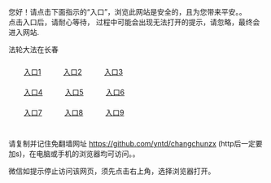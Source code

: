 您好！请点击下面指示的“入口”，浏览此网站是安全的，且为您带来平安。。 <br/>
点击入口后，请耐心等待， 过程中可能会出现无法打开的提示，请忽略，最终会进入网站. </br>

法轮大法在长春<br/>
<div style="padding:10px"><a style="margin:20px" target="_blank" href="https://d3pyak6wlufruq.cloudfront.net/2Qpsp?zqwnfqb" id="ccLink1" rel="nofollow">入口1</a> <a target="_blank" style="margin:20px" href="https://d18ufucsrdvcmr.cloudfront.net/2Qpsp?tlrwuo" id="ccLink2" rel="nofollow">入口2</a> <a style="margin:20px" target="_blank" href="https://d2wczjpsozlv4l.cloudfront.net/2Qpsp?powicz" id="ccLink3" rel="nofollow">入口3</a></div>

<div style="padding:10px" ><a style="margin:20px" target="_blank" href="https://d3pyak6wlufruq.cloudfront.net/2Qpsp?zqwnfqb" id="ccLink4" rel="nofollow">入口4</a> <a style="margin:20px" href="https://d18ufucsrdvcmr.cloudfront.net/2Qpsp?tlrwuo" target="_blank" id="ccLink5" rel="nofollow">入口5</a> <a style="margin:20px" href="https://d2wczjpsozlv4l.cloudfront.net/2Qpsp?powicz" target="_blank" id="ccLink6" rel="nofollow">入口6</a></div>

<div style="padding:10px"><a style="margin:20px" target="_blank" href="https://d3pyak6wlufruq.cloudfront.net/2Qpsp?zqwnfqb" id="ccLink7" rel="nofollow">入口7</a> <a style="margin:20px" href="https://d18ufucsrdvcmr.cloudfront.net/2Qpsp?tlrwuo" target="_blank" id="ccLink8" rel="nofollow">入口8</a> <a style="margin:20px" target="_blank" href="https://d2wczjpsozlv4l.cloudfront.net/2Qpsp?powicz" id="ccLink9" rel="nofollow">入口9</a></div>

<br/>



请复制并记住免翻墙网址 https://github.com/yntd/changchunzx (http后一定要加s)，在电脑或手机的浏览器均可访问。。<br/>

微信如提示停止访问该网页，须先点击右上角，选择浏览器打开。
